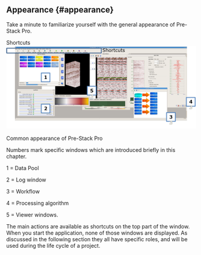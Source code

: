 ## Appearance {#appearance}

Take a minute to familiarize yourself with the general appearance of Pre-Stack Pro.

Shortcuts![](/assets/001_Getting_Started.png)

Common appearance of Pre-Stack Pro

Numbers mark specific windows which are introduced briefly in this chapter.

1 = Data Pool

2 = Log window

3 = Workflow

4 = Processing algorithm

5 = Viewer windows.

The main actions are available as shortcuts on the top part of the window. When you start the application, none of those windows are displayed. As discussed in the following section they all have specific roles, and will be used during the life cycle of a project.

